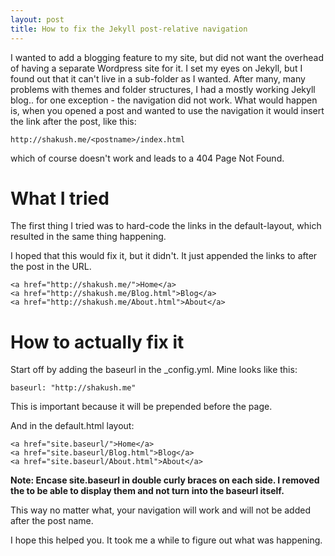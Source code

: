 ```yaml
---
layout: post
title: How to fix the Jekyll post-relative navigation
---
```


I wanted to add a blogging feature to my site, but did not want the overhead of having a separate Wordpress site for it. I set my eyes on Jekyll, but I found out that it can't live in a sub-folder as I wanted. After many, many problems with themes and folder structures, I had a mostly working Jekyll blog.. for one exception - the navigation did not work. What would happen is, when you opened a post and wanted to use the navigation it would insert the link after the post, like this:

```
http://shakush.me/<postname>/index.html
```

which of course doesn't work and leads to a 404 Page Not Found.

# What I tried

The first thing I tried was to hard-code the links in the default-layout, which resulted in the same thing happening.


I hoped that this would fix it, but it didn't. It just appended the links to after the post in the URL.

```
<a href="http://shakush.me/">Home</a>
<a href="http://shakush.me/Blog.html">Blog</a>
<a href="http://shakush.me/About.html">About</a>
```


# How to actually fix it

Start off by adding the baseurl in the _config.yml. Mine looks like this:

```
baseurl: "http://shakush.me"
```

This is important because it will be prepended before the page.


And in the default.html layout:

```
<a href="site.baseurl/">Home</a>
<a href="site.baseurl/Blog.html">Blog</a>
<a href="site.baseurl/About.html">About</a>
```

**Note: Encase site.baseurl in double curly braces on each side. I removed the to be able to display them and not turn into the baseurl itself.**

This way no matter what, your navigation will work and will not be added after the post name.


I hope this helped you. It took me a while to figure out what was happening.